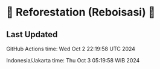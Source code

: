 
# 🌳 Reforestation (Reboisasi) 🌲

## Last Updated

GitHub Actions time: Wed Oct  2 22:19:58 UTC 2024

Indonesia/Jakarta time: Thu Oct  3 05:19:58 WIB 2024
